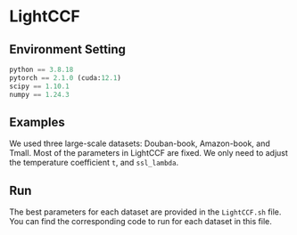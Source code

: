 # LightCCF
## Environment Setting
```python
python == 3.8.18
pytorch == 2.1.0 (cuda:12.1)
scipy == 1.10.1
numpy == 1.24.3
```
## Examples
We used three large-scale datasets: Douban-book, Amazon-book, and Tmall. Most of the parameters in LightCCF are fixed. We only need to adjust the temperature coefficient `t`, and `ssl_lambda`.
## Run
The best parameters for each dataset are provided in the `LightCCF.sh` file. You can find the corresponding code to run for each dataset in this file.
